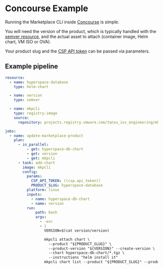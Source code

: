 # Concourse Example

Running the Marketplace CLI inside [Concourse](https://concourse-ci.org/) is simple.

You will need the version of the product, which is typically handled with the [semver resource](https://github.com/concourse/semver-resource), and the actual asset to attach (container image, Helm chart, VM ISO or OVA).

Your product slug and the [CSP API token](Authentication.md) can be passed via parameters.

## Example pipeline
```yaml
resource:
  - name: hyperspace-database
    type: helm-chart

  - name: version
    type: semver

  - name: mkpcli
    type: registry-image
    source:
      repository: projects.registry.vmware.com/tanzu_isv_engineering/mkpcli    

jobs:
  - name: update-marketplace-product
    plan:
      - in_parallel:
          - get: hyperspace-db-chart
          - get: version
          - get: mkpcli
      - task: add-chart
        image: mkpcli
        config:
          params:
            CSP_API_TOKEN: ((csp.api_token))
            PRODUCT_SLUG: hyperspace-database
          platform: linux
          inputs:
            - name: hyperspace-db-chart
            - name: version
          run:
              path: bash
              args:
                - -exc
                - |
                  VERSION=$(cat version/version)

                  mkpcli attach chart \
                    --product "${PRODUCT_SLUG}" \
                    --product-version "${VERSION}" --create-version \
                    --chart hyperspace-db-chart/*.tgz \
                    --instructions "helm install it"
                  mkpcli chart list --product "${PRODUCT_SLUG}" --product-version "${VERSION}"
```